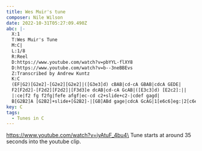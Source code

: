 ```yaml
---
title: Wes Muir's tune
composer: Nile Wilson
date: 2022-10-31T05:27:09.490Z
abc: |-
  X:1
  T:Wes Muir's Tune
  M:C|
  L:1/8
  R:Reel
  D:https://www.youtube.com/watch?v=pbYYL-flXY8
  D:https://www.youtube.com/watch?v=b--3neBBEvs
  Z:Transcribed by Andrew Kuntz
  K:C
  (EF|G2)[G2e2]-[G2e2][G2e2]|([G3e3]d) cBAB|cd-cA GBAB|cdcA GEDE|
  F2[F2d2]-[F2d2][F2d2]|[F3d3]e dcAB|cd-cA GcAB|([E3c3]d) [E2c2]:||
  |:ce|f2 fg f2fg|fefe afgf|ec-cd c2+slide+c2-|cdef gagd|
  B[G2B2]A [G2B2]+slide+[G2B2]-|[GB]ABd gage|cdcA GcAG|1[e6c6]eg:|2[c6e6]||
key: C
tags:
  - Tunes in C
---
```

https://www.youtube.com/watch?v=iyAtuF_4bu4\
Tune starts at around 35 seconds into the youtube clip.